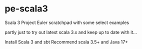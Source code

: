 # pe-scala3

Scala 3 Project Euler scratchpad with some select examples

partly just to try out latest scala 3.x and keep up to date with it...

Install Scala 3 and sbt
Recommend scala 3.5+ and Java 17+ 
